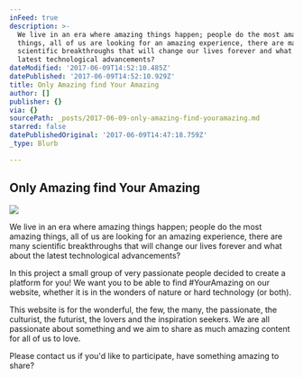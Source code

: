 ```yaml
---
inFeed: true
description: >-
  We live in an era where amazing things happen; people do the most amazing
  things, all of us are looking for an amazing experience, there are many
  scientific breakthroughs that will change our lives forever and what about the
  latest technological advancements?
dateModified: '2017-06-09T14:52:10.485Z'
datePublished: '2017-06-09T14:52:10.929Z'
title: Only Amazing find Your Amazing
author: []
publisher: {}
via: {}
sourcePath: _posts/2017-06-09-only-amazing-find-youramazing.md
starred: false
datePublishedOriginal: '2017-06-09T14:47:18.759Z'
_type: Blurb

---
```

## Only Amazing find Your Amazing
![](https://the-grid-user-content.s3-us-west-2.amazonaws.com/eef657c9-3262-4b27-8219-0e0fe5e33f62.jpg)

We live in an era where amazing things happen; people do the most amazing things, all of us are looking for an amazing experience, there are many scientific breakthroughs that will change our lives forever and what about the latest technological advancements?

In this project a small group of very passionate people decided to create a platform for you! We want you to be able to find \#YourAmazing on our website, whether it is in the wonders of nature or hard technology (or both).

This website is for the wonderful, the few, the many, the passionate, the culturist, the futurist, the lovers and the inspiration seekers. We are all passionate about something and we aim to share as much amazing content for all of us to love.

Please contact us if you'd like to participate, have something amazing to share?